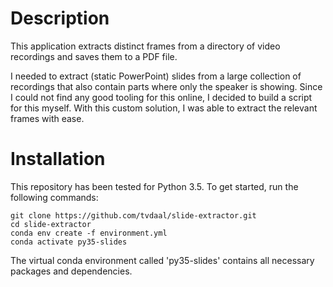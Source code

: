 # Description

This application extracts distinct frames from a directory of video recordings
and saves them to a PDF file.

I needed to extract (static PowerPoint) slides from a large collection of
recordings that also contain parts where only the speaker is showing. Since
I could not find any good tooling for this online, I decided to build a script
for this myself. With this custom solution, I was able to extract the relevant
frames with ease.

# Installation

This repository has been tested for Python 3.5. To get started, run the
following commands:

```
git clone https://github.com/tvdaal/slide-extractor.git
cd slide-extractor
conda env create -f environment.yml
conda activate py35-slides
```

The virtual conda environment called 'py35-slides' contains all necessary
packages and dependencies.
